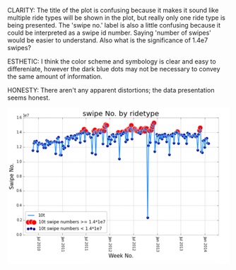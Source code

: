 CLARITY: The title of the plot is confusing because it makes it sound like multiple ride types will be shown in the plot, but really only one ride type is being presented. The 'swipe no.' label is also a little confusing because it could be interpreted as a swipe id number. Saying 'number of swipes' would be easier to understand. Also what is the significance of 1.4e7 swipes?

ESTHETIC: I think the color scheme and symbology is clear and easy to differeniate, however the dark blue dots may not be necessary to convey the same amount of information.

HONESTY: There aren't any apparent distortions; the data presentation seems honest.

![text](plot_Elixeus.png)

